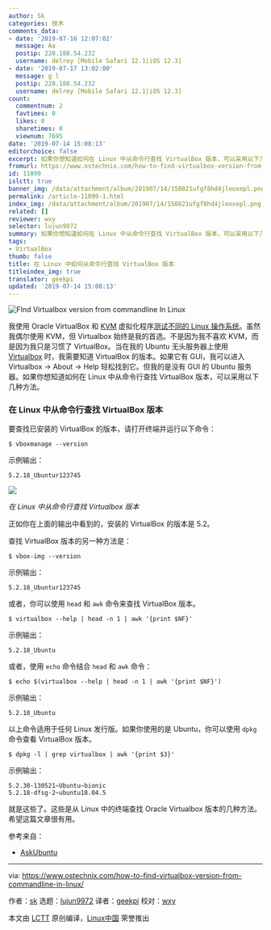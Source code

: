 ```yaml
---
author: Sk
categories: 技术
comments_data:
- date: '2019-07-16 12:07:02'
  message: Aa
  postip: 220.188.54.232
  username: delrey [Mobile Safari 12.1|iOS 12.3]
- date: '2019-07-17 13:02:00'
  message: g l
  postip: 220.188.54.232
  username: delrey [Mobile Safari 12.1|iOS 12.3]
count:
  commentnum: 2
  favtimes: 0
  likes: 0
  sharetimes: 0
  viewnum: 7695
date: '2019-07-14 15:08:13'
editorchoice: false
excerpt: 如果你想知道如何在 Linux 中从命令行查找 VirtualBox 版本，可以采用以下几种方法。
fromurl: https://www.ostechnix.com/how-to-find-virtualbox-version-from-commandline-in-linux/
id: 11099
islctt: true
banner_img: /data/attachment/album/201907/14/150821ufgf8hd4jleoxepl.png
permalink: /article-11099-1.html
index_img: /data/attachment/album/201907/14/150821ufgf8hd4jleoxepl.png.thumb.jpg
related: []
reviewer: wxy
selector: lujun9972
summary: 如果你想知道如何在 Linux 中从命令行查找 VirtualBox 版本，可以采用以下几种方法。
tags:
- VirtualBox
thumb: false
title: 在 Linux 中如何从命令行查找 VirtualBox 版本
titleindex_img: true
translator: geekpi
updated: '2019-07-14 15:08:13'
---
```


![FInd Virtualbox version from commandline In Linux](/data/attachment/album/201907/14/150821ufgf8hd4jleoxepl.png)


我使用 Oracle VirtualBox 和 [KVM](https://www.ostechnix.com/setup-headless-virtualization-server-using-kvm-ubuntu/) 虚拟化程序[测试不同的 Linux 操作系统](https://www.ostechnix.com/test-100-linux-and-unix-operating-systems-online-for-free/)。虽然我偶尔使用 KVM，但 Virtualbox 始终是我的首选。不是因为我不喜欢 KVM，而是因为我只是习惯了 VirtualBox。当在我的 Ubuntu 无头服务器上使用 [Virtualbox](https://www.ostechnix.com/install-oracle-virtualbox-ubuntu-16-04-headless-server/) 时，我需要知道 VirtualBox 的版本。如果它有 GUI，我可以进入 Virtualbox -> About -> Help 轻松找到它。但我的是没有 GUI 的 Ubuntu 服务器。如果你想知道如何在 Linux 中从命令行查找 VirtualBox 版本，可以采用以下几种方法。


### 在 Linux 中从命令行查找 VirtualBox 版本


要查找已安装的 VirtualBox 的版本，请打开终端并运行以下命令：



```
$ vboxmanage --version
```

示例输出：



```
5.2.18_Ubuntur123745
```

![](/data/attachment/album/201907/14/150822esgd1wmn5d9n89q1.png)


*在 Linux 中从命令行查找 Virtualbox 版本*


正如你在上面的输出中看到的，安装的 VirtualBox 的版本是 5.2。


查找 VirtualBox 版本的另一种方法是：



```
$ vbox-img --version
```

示例输出：



```
5.2.18_Ubuntur123745
```

或者，你可以使用 `head` 和 `awk` 命令来查找 VirtualBox 版本。



```
$ virtualbox --help | head -n 1 | awk '{print $NF}'
```

示例输出：



```
5.2.18_Ubuntu
```

或者，使用 `echo` 命令结合 `head` 和 `awk` 命令：



```
$ echo $(virtualbox --help | head -n 1 | awk '{print $NF}')
```

示例输出：



```
5.2.18_Ubuntu
```

以上命令适用于任何 Linux 发行版。如果你使用的是 Ubuntu，你可以使用 `dpkg` 命令查看 VirtualBox 版本。



```
$ dpkg -l | grep virtualbox | awk '{print $3}'
```

示例输出：



```
5.2.30-130521~Ubuntu~bionic
5.2.18-dfsg-2~ubuntu18.04.5
```

就是这些了。这些是从 Linux 中的终端查找 Oracle Virtualbox 版本的几种方法。希望这篇文章很有用。


参考来自：


* [AskUbuntu](https://askubuntu.com/questions/420363/how-do-i-check-virtualbox-version-from-cli)




---


via: <https://www.ostechnix.com/how-to-find-virtualbox-version-from-commandline-in-linux/>


作者：[sk](https://www.ostechnix.com/author/sk/) 选题：[lujun9972](https://github.com/lujun9972) 译者：[geekpi](https://github.com/geekpi) 校对：[wxy](https://github.com/wxy)


本文由 [LCTT](https://github.com/LCTT/TranslateProject) 原创编译，[Linux中国](https://linux.cn/) 荣誉推出